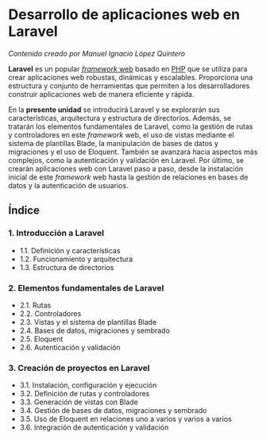# Desarrollo de aplicaciones web en Laravel

_Contenido creado por Manuel Ignacio López Quintero_

**Laravel** es un popular [*framework* web](https://en.wikipedia.org/wiki/Web_framework) basado en [PHP](https://en.wikipedia.org/wiki/PHP) que se utiliza para crear aplicaciones web robustas, dinámicas y escalables. Proporciona una estructura y conjunto de herramientas que permiten a los desarrolladores construir aplicaciones web de manera eficiente y rápida.

En la **presente unidad** se introducirá Laravel y se explorarán sus características, arquitectura y estructura de directorios. Además, se tratarán los elementos fundamentales de Laravel, como la gestión de rutas y controladores en este *framework* web, el uso de vistas mediante el sistema de plantillas Blade, la manipulación de bases de datos y migraciones y el uso de Eloquent. También se avanzará hacia aspectos más complejos, como la autenticación y validación en Laravel. Por último, se crearán aplicaciones web con Laravel paso a paso, desde la instalación inicial de este *framework* web hasta la gestión de relaciones en bases de datos y la autenticación de usuarios.

## Índice

### 1. Introducción a Laravel
   - 1.1. Definición y características
   - 1.2. Funcionamiento y arquitectura
   - 1.3. Estructura de directorios

### 2. Elementos fundamentales de Laravel
   - 2.1. Rutas
   - 2.2. Controladores
   - 2.3. Vistas y el sistema de plantillas Blade
   - 2.4. Bases de datos, migraciones y sembrado
   - 2.5. Eloquent
   - 2.6. Autenticación y validación

### 3. Creación de proyectos en Laravel
   - 3.1. Instalación, configuración y ejecución
   - 3.2. Definición de rutas y controladores
   - 3.3. Generación de vistas con Blade
   - 3.4. Gestión de bases de datos, migraciones y sembrado
   - 3.5. Uso de Eloquent en relaciones uno a varios y varios a varios
   - 3.6. Integración de autenticación y validación
